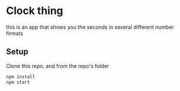 
# Clock thing

this is an app that shows you the seconds in several different number firmats



## Setup

Clone this repo, and from the repo's folder

```sh
npm install
npm start
```
